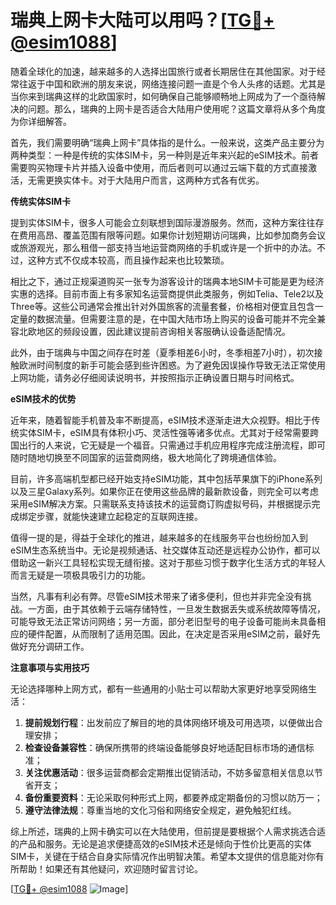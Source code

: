 # 瑞典上网卡大陆可以用吗？[[TG💪+ @esim1088](https://t.me/s/esim1088)]

随着全球化的加速，越来越多的人选择出国旅行或者长期居住在其他国家。对于经常往返于中国和欧洲的朋友来说，网络连接问题一直是个令人头疼的话题。尤其是当你来到瑞典这样的北欧国家时，如何确保自己能够顺畅地上网成为了一个亟待解决的问题。那么，瑞典的上网卡是否适合大陆用户使用呢？这篇文章将从多个角度为你详细解答。

首先，我们需要明确“瑞典上网卡”具体指的是什么。一般来说，这类产品主要分为两种类型：一种是传统的实体SIM卡，另一种则是近年来兴起的eSIM技术。前者需要购买物理卡片并插入设备中使用，而后者则可以通过云端下载的方式直接激活，无需更换实体卡。对于大陆用户而言，这两种方式各有优劣。

**传统实体SIM卡**

提到实体SIM卡，很多人可能会立刻联想到国际漫游服务。然而，这种方案往往存在费用高昂、覆盖范围有限等问题。如果你计划短期访问瑞典，比如参加商务会议或旅游观光，那么租借一部支持当地运营商网络的手机或许是一个折中的办法。不过，这种方式不仅成本较高，而且操作起来也比较繁琐。

相比之下，通过正规渠道购买一张专为游客设计的瑞典本地SIM卡可能是更为经济实惠的选择。目前市面上有多家知名运营商提供此类服务，例如Telia、Tele2以及Three等。这些公司通常会推出针对外国旅客的流量套餐，价格相对便宜且包含一定量的数据流量。但需要注意的是，在中国大陆市场上购买的设备可能并不完全兼容北欧地区的频段设置，因此建议提前咨询相关客服确认设备适配情况。

此外，由于瑞典与中国之间存在时差（夏季相差6小时，冬季相差7小时），初次接触欧洲时间制度的新手可能会感到些许困惑。为了避免因误操作导致无法正常使用上网功能，请务必仔细阅读说明书，并按照指示正确设置日期与时间格式。

**eSIM技术的优势**

近年来，随着智能手机普及率不断提高，eSIM技术逐渐走进大众视野。相比于传统实体SIM卡，eSIM具有体积小巧、灵活性强等诸多优点。尤其对于经常需要跨国出行的人来说，它无疑是一个福音。只需通过手机应用程序完成注册流程，即可随时随地切换至不同国家的运营商网络，极大地简化了跨境通信体验。

目前，许多高端机型都已经开始支持eSIM功能，其中包括苹果旗下的iPhone系列以及三星Galaxy系列。如果你正在使用这些品牌的最新款设备，则完全可以考虑采用eSIM解决方案。只需联系支持该技术的运营商订购虚拟号码，并根据提示完成绑定步骤，就能快速建立起稳定的互联网连接。

值得一提的是，得益于全球化的推进，越来越多的在线服务平台也纷纷加入到eSIM生态系统当中。无论是视频通话、社交媒体互动还是远程办公协作，都可以借助这一新兴工具轻松实现无缝衔接。这对于那些习惯于数字化生活方式的年轻人而言无疑是一项极具吸引力的功能。

当然，凡事有利必有弊。尽管eSIM技术带来了诸多便利，但也并非完全没有挑战。一方面，由于其依赖于云端存储特性，一旦发生数据丢失或系统故障等情况，可能导致无法正常访问网络；另一方面，部分老旧型号的电子设备可能尚未具备相应的硬件配置，从而限制了适用范围。因此，在决定是否采用eSIM之前，最好先做好充分调研工作。

**注意事项与实用技巧**

无论选择哪种上网方式，都有一些通用的小贴士可以帮助大家更好地享受网络生活：

1. **提前规划行程**：出发前应了解目的地的具体网络环境及可用选项，以便做出合理安排；
2. **检查设备兼容性**：确保所携带的终端设备能够良好地适配目标市场的通信标准；
3. **关注优惠活动**：很多运营商都会定期推出促销活动，不妨多留意相关信息以节省开支；
4. **备份重要资料**：无论采取何种形式上网，都要养成定期备份的习惯以防万一；
5. **遵守法律法规**：尊重当地的文化习俗和网络安全规定，避免触犯红线。

综上所述，瑞典的上网卡确实可以在大陆使用，但前提是要根据个人需求挑选合适的产品和服务。无论是追求便捷高效的eSIM技术还是倾向于性价比更高的实体SIM卡，关键在于结合自身实际情况作出明智决策。希望本文提供的信息能对你有所帮助！如果还有其他疑问，欢迎随时留言讨论。

[[TG💪+ @esim1088](https://t.me/s/esim1088) ![Image](https://i.postimg.cc/4NQfJmqS/Snipaste-2025-05-13-00-14-12.png)]
